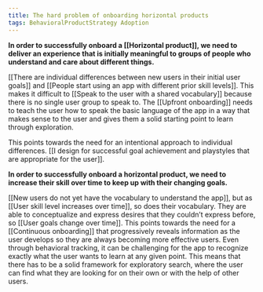 ```yaml
---
title: The hard problem of onboarding horizontal products
tags: BehavioralProductStrategy Adoption
---
```

**In order to successfully onboard a [[Horizontal product]], we need to deliver an experience that is initially meaningful to groups of people who understand and care about different things.**

[[There are individual differences between new users in their initial user goals]] and [[People start using an app with different prior skill levels]]. This makes it difficult to [[Speak to the user with a shared vocabulary]] because there is no single user group to speak to. The [[Upfront onboarding]] needs to teach the user how to speak the basic language of the app in a way that makes sense to the user and gives them a solid starting point to learn through exploration.

This points towards the need for an intentional approach to individual differences. [[I design for successful goal achievement and playstyles that are appropriate for the user]].

**In order to successfully onboard a horizontal product, we need to increase their skill over time to keep up with their changing goals.**

[[New users do not yet have the vocabulary to understand the app]], but as [[User skill level increases over time]], so does their vocabulary. They are able to conceptualize and express desires that they couldn’t express before, so [[User goals change over time]]. This points towards the need for a [[Continuous onboarding]] that progressively reveals information as the user develops so they are always becoming more effective users. Even through behavioral tracking, it can be challenging for the app to recognize exactly what the user wants to learn at any given point. This means that there has to be a solid framework for exploratory search, where the user can find what they are looking for on their own or with the help of other users.